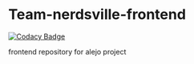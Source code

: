 # Team-nerdsville-frontend

[![Codacy Badge](https://api.codacy.com/project/badge/Grade/77f61f6ffd4c49b28129157edb6d7013)](https://app.codacy.com/gh/BuildForSDGCohort2/Team-nerdsville-frontend?utm_source=github.com&utm_medium=referral&utm_content=BuildForSDGCohort2/Team-nerdsville-frontend&utm_campaign=Badge_Grade_Settings)

frontend repository for alejo project
